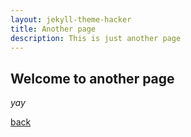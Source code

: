 ```yaml
---
layout: jekyll-theme-hacker
title: Another page
description: This is just another page
---
```


## Welcome to another page

_yay_

[back](./index.md)
